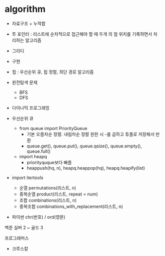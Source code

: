 # algorithm

- 자료구조 + 누적합
- 투 포인터 : 리스트에 순차적으로 접근해야 할 때 두개 의 점 위치를 기록하면서 처리하는 알고리즘
- 그리디
- 구현
- 힙 : 우선순위 큐, 힙 정렬, 최단 경로 알고리즘
- 완전탐색 문제
   - BFS
   - DFS
- 다이나믹 프로그래밍
- 우선순위 큐
   - from queue import PriorityQueue
      - 기본 오름차순 정렬. 내림차순 정렬 원한 시 -를 곱하고 튜플로 저장해서 반환
      - queue.get(), queue.put(), queue.qsize(), queue.empty(), queue.full()
   - import heapq
      - priorityquque보다 빠름
      - heappush(hq, n), heapq.heappop(hq), heapq.heapify(list)

- import itertools
   - 순열 permutations(리스트, n)
   - 중복순열 product(리스트, repeat = num)
   - 조합 combinations(리스트, n)
   - 중복조합 combinations_with_replacement(리스트, n)

- 파이썬 chr(번호) / ord(영문)


 백준 실버 2 ~ 골드 3

프로그래머스

- 크루스칼
